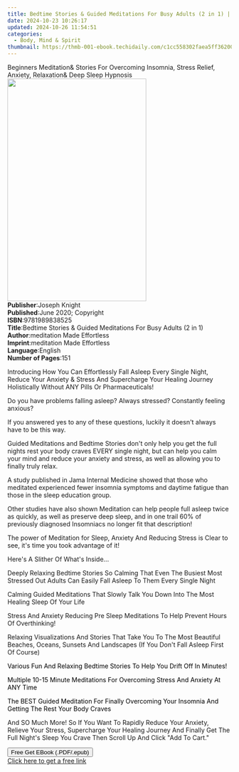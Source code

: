 ```yaml
---
title: Bedtime Stories & Guided Meditations For Busy Adults (2 in 1) | Free Book
date: 2024-10-23 10:26:17
updated: 2024-10-26 11:54:51
categories:
  - Body, Mind & Spirit
thumbnail: https://thmb-001-ebook.techidaily.com/c1cc558302faea5ff36200181f4496494adbba4455f712f4f7bdd9a04d03385e.jpg
---
```

<main id="book-container">
  <div class="flex flex-col">
    <div class="book-brief flex-1 py-6 px-4 sm:p-6 md:py-10 md:px-8">
      <!-- brief-->
      <div class="book-brief-main">
        Beginners Meditation& Stories For Overcoming Insomnia, Stress Relief,
        Anxiety, Relaxation& Deep Sleep Hypnosis
      </div>
    </div>
    <div
      class="book-meta-info flex-1 grid gap-4 col-start-1 col-end-3 row-start-1 sm:mb-6 sm:grid-cols-4 lg:gap-6 lg:col-start-2 lg:row-end-6 lg:row-span-6 lg:mb-0"
    >
      <div
        class="book-meta-info-left place-content-center mt-4 p-4 text-sm leading-6 col-start-2 col-span-2 dark:text-slate-400"
      >
        <img
          class="w-full h-500 object-cover rounded-lg sm:h-255 sm:col-span-2 lg:col-span-full"
          src="https://img-001-ebook.techidaily.com/140275bcd2dca60aa7dd416e2649d0ffa485c6a8a4fc352e7c2c6e45bfbe20e6.jpg"
          alt=""
          width="312"
          height="500"
        />
      </div>
      <div
        class="book-meta-info-right mt-2 col-start-1 row-start-2 col-span-3 self-center"
      >
        <!-- meta data  -->
        <div class="flex flex-col px-4 md:px-8">
          <div class="flex-1">
            <strong>Publisher</strong>:<span class="px-2">Joseph Knight</span>
          </div>
          <div class="flex-1">
            <strong>Published</strong>:<span class="px-2"
              >June 2020; Copyright</span
            >
          </div>
          <div class="flex-1">
            <strong>ISBN</strong>:<span class="px-2">9781989838525</span>
          </div>
          <div class="flex-1">
            <strong>Title</strong>:<span class="px-2"
              >Bedtime Stories &amp; Guided Meditations For Busy Adults (2 in
              1)</span
            >
          </div>
          <div class="flex-1">
            <strong>Author</strong>:<span class="px-2"
              >meditation Made Effortless</span
            >
          </div>
          <div class="flex-1">
            <strong>Imprint</strong>:<span class="px-2"
              >meditation Made Effortless</span
            >
          </div>
          <div class="flex-1">
            <strong>Language</strong>:<span class="px-2">English</span>
          </div>
          <div class="flex-1">
            <strong>Number of Pages</strong>:<span class="px-2">151</span>
          </div>
        </div>
      </div>
    </div>
    <div class="book-description flex-1 py-6 px-4 sm:p-6 md:py-10 md:px-8">
      <div class="book-description-main">
        <div accordion-content="" id="description">
          <p>
            Introducing How You Can Effortlessly Fall Asleep Every Single Night,
            Reduce Your Anxiety &amp; Stress And Supercharge Your Healing
            Journey Holistically Without ANY Pills Or Pharmaceuticals!
          </p>
          <p>
            Do you have problems falling asleep? Always stressed? Constantly
            feeling anxious?
          </p>
          <p>
            If you answered yes to any of these questions, luckily it doesn't
            always have to be this way.
          </p>
          <p>
            Guided Meditations and Bedtime Stories don't only help you get the
            full nights rest your body craves EVERY single night, but can help
            you calm your mind and reduce your anxiety and stress, as well as
            allowing you to finally truly relax.&nbsp;
          </p>
          <p>
            A study published in Jama Internal Medicine showed that those who
            meditated experienced fewer insomnia symptoms and daytime fatigue
            than those in the sleep education group.
          </p>
          <p>
            Other studies have also shown Meditation can help people full asleep
            twice as quickly, as well as preserve deep sleep, and in one trail
            60% of previously diagnosed Insomniacs no longer fit that
            description!
          </p>
          <p>
            The power of Meditation for Sleep, Anxiety And Reducing Stress is
            Clear to see, it's time you took advantage of it!
          </p>
          <p>Here's A Slither Of What's Inside...</p>
          <p>
            Deeply Relaxing Bedtime Stories So Calming That Even The Busiest
            Most Stressed Out Adults Can Easily Fall Asleep To Them Every Single
            Night
          </p>
          <p>
            Calming Guided Meditations That Slowly Talk You Down Into The Most
            Healing Sleep Of Your Life
          </p>
          <p>
            Stress And Anxiety Reducing Pre Sleep Meditations To Help Prevent
            Hours Of Overthinking!
          </p>
          <p>
            Relaxing Visualizations And Stories That Take You To The Most
            Beautiful Beaches, Oceans, Sunsets And Landscapes (If You Don't Fall
            Asleep First Of Course)
          </p>
          <p>
            <span style="color: windowtext"
              >Various Fun And Relaxing Bedtime Stories To Help You Drift Off In
              Minutes!</span
            >
          </p>
          <p>
            <span style="color: windowtext"
              >Multiple 10-15 Minute Meditations For Overcoming Stress And
              Anxiety At ANY Time</span
            >
          </p>
          <p>
            <span style="color: windowtext"
              >The BEST Guided Meditation For Finally Overcoming Your Insomnia
              And Getting The Rest Your Body Craves</span
            >
          </p>
          <p>
            And SO Much More! So If You Want To Rapidly Reduce Your Anxiety,
            Relieve Your Stress, Supercharge Your Healing Journey And Finally
            Get The Full Night's Sleep You Crave Then Scroll Up And Click "Add
            To Cart."
          </p>
        </div>
        <div class="accordion-fader"></div>
      </div>
    </div>
    <div class="book-excerpts flex-1 py-6 px-4 sm:p-6 md:py-10 md:px-8"></div>
    <div
      class="book-about-author flex-1 py-6 px-4 sm:p-6 md:py-10 md:px-8"
    ></div>
    <div class="book-free-get flex-1 py-6 px-4 sm:p-6 md:py-10 md:px-8">
      <button
        id="btn-free-get"
        class="bg-blue-500 hover:bg-blue-700 text-white font-bold py-2 px-4 rounded"
      >
        Free Get EBook (.PDF/.epub)
      </button>
      <div id="countdown-display" class="px-2 text-lg mt-2"></div>
      <a
        id="free-link"
        class="hidden bg-blue-500 hover:bg-blue-700 text-white font-bold py-2 px-4 rounded"
        href="https://www.ebooks.com/en-us/book/210065089/bedtime-stories-guided-meditations-for-busy-adults-2-in-1/meditation-made-effortless/"
        target="_blank"
        >Click here to get a free link</a
      >
    </div>
    <script>
      let countdownTime = 0;
      let countdownInterval = null;
      document
        .getElementById('btn-free-get')
        .addEventListener('click', startCountdown);
      function startCountdown() {
        countdownTime = new Date().getTime() + 60000 * 3;
        countdownInterval = setInterval(updateCountdown, 1000);
        document.getElementById('btn-free-get').disabled = true;
        document
          .getElementById('btn-free-get')
          .classList.add('bg-gray-500', 'cursor-not-allowed');
      }
      function updateCountdown() {
        let currentTime = new Date().getTime();
        let timeLeft = countdownTime - currentTime;
        let secondsLeft = Math.floor(timeLeft / 1000);
        document.getElementById('countdown-display').innerHTML =
          `Remaining time: ${secondsLeft} seconds.`;
        if (secondsLeft <= 0) {
          clearInterval(countdownInterval);
          document.getElementById('btn-free-get').classList.add('hidden');
          document.getElementById('free-link').classList.remove('hidden');
          document.getElementById('countdown-display').innerHTML = '';
        }
      }
    </script>
  </div>
</main>
